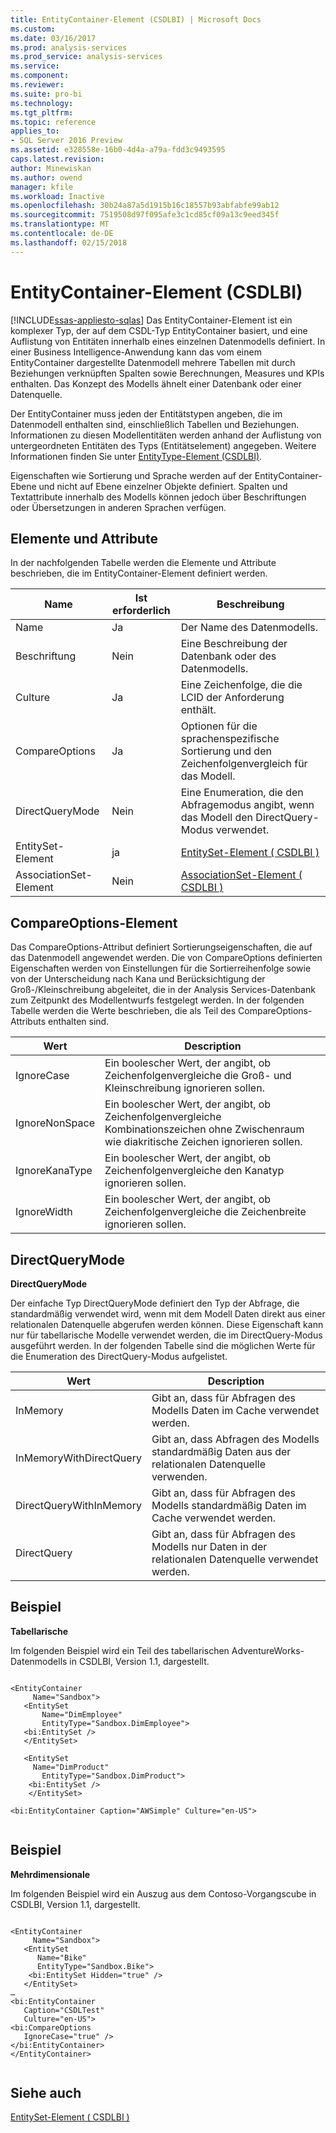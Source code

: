 ```yaml
---
title: EntityContainer-Element (CSDLBI) | Microsoft Docs
ms.custom: 
ms.date: 03/16/2017
ms.prod: analysis-services
ms.prod_service: analysis-services
ms.service: 
ms.component: 
ms.reviewer: 
ms.suite: pro-bi
ms.technology: 
ms.tgt_pltfrm: 
ms.topic: reference
applies_to:
- SQL Server 2016 Preview
ms.assetid: e328558e-16b0-4d4a-a79a-fdd3c9493595
caps.latest.revision: 
author: Minewiskan
ms.author: owend
manager: kfile
ms.workload: Inactive
ms.openlocfilehash: 30b24a87a5d1915b16c18557b93abfabfe99ab12
ms.sourcegitcommit: 7519508d97f095afe3c1cd85cf09a13c9eed345f
ms.translationtype: MT
ms.contentlocale: de-DE
ms.lasthandoff: 02/15/2018
---
```

# <a name="entitycontainer-element-csdlbi"></a>EntityContainer-Element (CSDLBI)
[!INCLUDE[ssas-appliesto-sqlas](../../../includes/ssas-appliesto-sqlas.md)]
Das EntityContainer-Element ist ein komplexer Typ, der auf dem CSDL-Typ EntityContainer basiert, und eine Auflistung von Entitäten innerhalb eines einzelnen Datenmodells definiert. In einer Business Intelligence-Anwendung kann das vom einem EntityContainer dargestellte Datenmodell mehrere Tabellen mit durch Beziehungen verknüpften Spalten sowie Berechnungen, Measures und KPIs enthalten. Das Konzept des Modells ähnelt einer Datenbank oder einer Datenquelle.  
  
 Der EntityContainer muss jeden der Entitätstypen angeben, die im Datenmodell enthalten sind, einschließlich Tabellen und Beziehungen. Informationen zu diesen Modellentitäten werden anhand der Auflistung von untergeordneten Entitäten des Typs (Entitätselement) angegeben. Weitere Informationen finden Sie unter [EntityType-Element &#40;CSDLBI&#41;](../../../analysis-services/tabular-model-programming-compatibility-levels-1050-1103/conceptual-schema-definition-language-csdl/entitytype-element-csdlbi.md).  
  
 Eigenschaften wie Sortierung und Sprache werden auf der EntityContainer-Ebene und nicht auf Ebene einzelner Objekte definiert. Spalten und Textattribute innerhalb des Modells können jedoch über Beschriftungen oder Übersetzungen in anderen Sprachen verfügen.  
  
## <a name="elements-and-attributes"></a>Elemente und Attribute  
 In der nachfolgenden Tabelle werden die Elemente und Attribute beschrieben, die im EntityContainer-Element definiert werden.  
  
|Name|Ist erforderlich|Beschreibung|  
|----------|-----------------|-----------------|  
|Name|Ja|Der Name des Datenmodells.|  
|Beschriftung|Nein|Eine Beschreibung der Datenbank oder des Datenmodells.|  
|Culture|Ja|Eine Zeichenfolge, die die LCID der Anforderung enthält.|  
|CompareOptions|Ja|Optionen für die sprachenspezifische Sortierung und den Zeichenfolgenvergleich für das Modell.|  
|DirectQueryMode|Nein|Eine Enumeration, die den Abfragemodus angibt, wenn das Modell den DirectQuery-Modus verwendet.|  
|EntitySet-Element|ja|[EntitySet-Element &#40; CSDLBI &#41;](../../../analysis-services/tabular-model-programming-compatibility-levels-1050-1103/conceptual-schema-definition-language-csdl/entityset-element-csdlbi.md)|  
|AssociationSet-Element|Nein|[AssociationSet-Element &#40; CSDLBI &#41;](../../../analysis-services/tabular-model-programming-compatibility-levels-1050-1103/conceptual-schema-definition-language-csdl/associationset-element-csdlbi.md)|  
  
## <a name="compareoptions-element"></a>CompareOptions-Element  
 Das CompareOptions-Attribut definiert Sortierungseigenschaften, die auf das Datenmodell angewendet werden. Die von CompareOptions definierten Eigenschaften werden von Einstellungen für die Sortierreihenfolge sowie von der Unterscheidung nach Kana und Berücksichtigung der Groß-/Kleinschreibung abgeleitet, die in der Analysis Services-Datenbank zum Zeitpunkt des Modellentwurfs festgelegt werden. In der folgenden Tabelle werden die Werte beschrieben, die als Teil des CompareOptions-Attributs enthalten sind.  
  
|Wert|Description|  
|-----------|-----------------|  
|IgnoreCase|Ein boolescher Wert, der angibt, ob Zeichenfolgenvergleiche die Groß- und Kleinschreibung ignorieren sollen.|  
|IgnoreNonSpace|Ein boolescher Wert, der angibt, ob Zeichenfolgenvergleiche Kombinationszeichen ohne Zwischenraum wie diakritische Zeichen ignorieren sollen.|  
|IgnoreKanaType|Ein boolescher Wert, der angibt, ob Zeichenfolgenvergleiche den Kanatyp ignorieren sollen.|  
|IgnoreWidth|Ein boolescher Wert, der angibt, ob Zeichenfolgenvergleiche die Zeichenbreite ignorieren sollen.|  
  
## <a name="directquerymode"></a>DirectQueryMode  
 **DirectQueryMode**  
  
 Der einfache Typ DirectQueryMode definiert den Typ der Abfrage, die standardmäßig verwendet wird, wenn mit dem Modell Daten direkt aus einer relationalen Datenquelle abgerufen werden können. Diese Eigenschaft kann nur für tabellarische Modelle verwendet werden, die im DirectQuery-Modus ausgeführt werden. In der folgenden Tabelle sind die möglichen Werte für die Enumeration des DirectQuery-Modus aufgelistet.  
  
|Wert|Description|  
|-----------|-----------------|  
|InMemory|Gibt an, dass für Abfragen des Modells Daten im Cache verwendet werden.|  
|InMemoryWithDirectQuery|Gibt an, dass Abfragen des Modells standardmäßig Daten aus der relationalen Datenquelle verwenden.|  
|DirectQueryWithInMemory|Gibt an, dass für Abfragen des Modells standardmäßig Daten im Cache verwendet werden.|  
|DirectQuery|Gibt an, dass für Abfragen des Modells nur Daten in der relationalen Datenquelle verwendet werden.|  
  
## <a name="example"></a>Beispiel  
 **Tabellarische**  
  
 Im folgenden Beispiel wird ein Teil des tabellarischen AdventureWorks-Datenmodells in CSDLBI, Version 1.1, dargestellt.  
  
```  
  
<EntityContainer   
     Name="Sandbox">  
   <EntitySet   
       Name="DimEmployee"   
       EntityType="Sandbox.DimEmployee">  
   <bi:EntitySet />  
   </EntitySet>  
  
   <EntitySet   
     Name="DimProduct"   
       EntityType="Sandbox.DimProduct">  
    <bi:EntitySet />  
    </EntitySet>  
  
<bi:EntityContainer Caption="AWSimple" Culture="en-US">  
  
```  
  
## <a name="example"></a>Beispiel  
 **Mehrdimensionale**  
  
 Im folgenden Beispiel wird ein Auszug aus dem Contoso-Vorgangscube in CSDLBI, Version 1.1, dargestellt.  
  
```  
  
<EntityContainer   
     Name="Sandbox">  
   <EntitySet   
      Name="Bike"   
      EntityType="Sandbox.Bike">  
    <bi:EntitySet Hidden="true" />  
   </EntitySet>  
…  
<bi:EntityContainer   
   Caption="CSDLTest"   
   Culture="en-US">  
<bi:CompareOptions   
   IgnoreCase="true" />  
</bi:EntityContainer>  
</EntityContainer>  
  
```  
  
## <a name="see-also"></a>Siehe auch  
 [EntitySet-Element &#40; CSDLBI &#41;](../../../analysis-services/tabular-model-programming-compatibility-levels-1050-1103/conceptual-schema-definition-language-csdl/entityset-element-csdlbi.md)  
  
  
